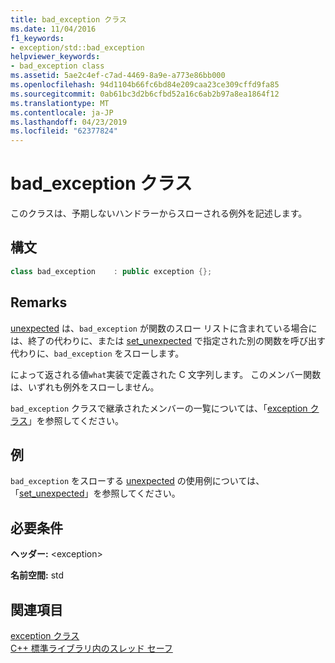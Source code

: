 ```yaml
---
title: bad_exception クラス
ms.date: 11/04/2016
f1_keywords:
- exception/std::bad_exception
helpviewer_keywords:
- bad_exception class
ms.assetid: 5ae2c4ef-c7ad-4469-8a9e-a773e86bb000
ms.openlocfilehash: 94d1104b66fc6bd84e209caa23ce309cffd9fa85
ms.sourcegitcommit: 0ab61bc3d2b6cfbd52a16c6ab2b97a8ea1864f12
ms.translationtype: MT
ms.contentlocale: ja-JP
ms.lasthandoff: 04/23/2019
ms.locfileid: "62377824"
---
```

# <a name="badexception-class"></a>bad_exception クラス

このクラスは、予期しないハンドラーからスローされる例外を記述します。

## <a name="syntax"></a>構文

```cpp
class bad_exception    : public exception {};
```

## <a name="remarks"></a>Remarks

[unexpected](../standard-library/exception-functions.md#unexpected) は、`bad_exception` が関数のスロー リストに含まれている場合には、終了の代わりに、または [set_unexpected](../standard-library/exception-functions.md#set_unexpected) で指定された別の関数を呼び出す代わりに、`bad_exception` をスローします。

によって返される値`what`実装で定義された C 文字列します。 このメンバー関数は、いずれも例外をスローしません。

`bad_exception` クラスで継承されたメンバーの一覧については、「[exception クラス](../standard-library/exception-class.md)」を参照してください。

## <a name="example"></a>例

`bad_exception` をスローする [unexpected](../standard-library/exception-functions.md#unexpected) の使用例については、「[set_unexpected](../standard-library/exception-functions.md#set_unexpected)」を参照してください。

## <a name="requirements"></a>必要条件

**ヘッダー:** \<exception>

**名前空間:** std

## <a name="see-also"></a>関連項目

[exception クラス](../standard-library/exception-class.md)<br/>
[C++ 標準ライブラリ内のスレッド セーフ](../standard-library/thread-safety-in-the-cpp-standard-library.md)<br/>
